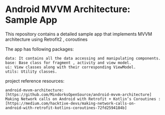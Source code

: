 # Android MVVM Architecture: Sample App
This repository contains a detailed sample app that implements MVVM architecture using Retrofit2 , coroutines  



The app has following packages:

    data: It contains all the data accessing and manipulating components.
    base: Base class for fragment , activity and view model.
    ui: View classes along with their corresponding ViewModel.
    utils: Utility classes.
   
 

project reference resources:

    android-mvvm-architecture: [https://github.com/MindorksOpenSource/android-mvvm-architecture]
    Making Network calls on Android with Retrofit + Kotlin’s Coroutines :[https://medium.com/hacktive-devs/making-network-calls-on-           android-with-retrofit-kotlins-coroutines-72fd2594184b]

